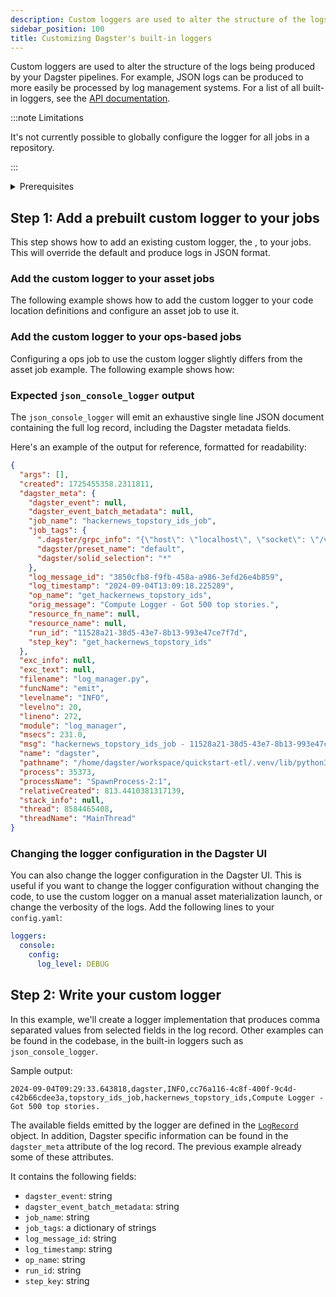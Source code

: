 ```yaml
---
description: Custom loggers are used to alter the structure of the logs being produced by your Dagster pipelines.
sidebar_position: 100
title: Customizing Dagster's built-in loggers
---
```


Custom loggers are used to alter the structure of the logs being produced by your Dagster pipelines. For example, JSON logs can be produced to more easily be processed by log management systems. For a list of all built-in loggers, see the [API documentation](/api/dagster/loggers#built-in-loggers).

:::note Limitations

It's not currently possible to globally configure the logger for all jobs in a repository.

:::

<details>
  <summary>Prerequisites</summary>

To follow the steps in this guide, you'll need:

- A basic understanding of Dagster concepts such as assets, jobs and definitions
- A working knowledge of the Python logging module

</details>

## Step 1: Add a prebuilt custom logger to your jobs

This step shows how to add an existing custom logger, the <PyObject section="loggers" module="dagster" object="_loggers.json_console_logger" />, to your jobs. This will override the default <PyObject section="loggers" module="dagster" object="_loggers.colored_console_logger" /> and produce logs in JSON format.

### Add the custom logger to your asset jobs

The following example shows how to add the custom logger to your code location definitions and configure an asset job to use it.

<CodeExample
  path="docs_snippets/docs_snippets/guides/monitor-alert/custom-logging/asset-job-example.py"
  language="python"
  title="Add custom logger to asset job"
/>

### Add the custom logger to your ops-based jobs

Configuring a ops job to use the custom logger slightly differs from the asset job example. The following example shows how:

<CodeExample
  path="docs_snippets/docs_snippets/guides/monitor-alert/custom-logging/ops-job-example.py"
  language="python"
  title="Add custom logger to ops job"
/>

### Expected `json_console_logger` output

The `json_console_logger` will emit an exhaustive single line JSON document containing the full log record, including the Dagster metadata fields.

Here's an example of the output for reference, formatted for readability:

```json
{
  "args": [],
  "created": 1725455358.2311811,
  "dagster_meta": {
    "dagster_event": null,
    "dagster_event_batch_metadata": null,
    "job_name": "hackernews_topstory_ids_job",
    "job_tags": {
      ".dagster/grpc_info": "{\"host\": \"localhost\", \"socket\": \"/var/folders/5b/t062dlpj3j716l4w1d3yq6vm0000gn/T/tmpds_hvzm9\"}",
      "dagster/preset_name": "default",
      "dagster/solid_selection": "*"
    },
    "log_message_id": "3850cfb8-f9fb-458a-a986-3efd26e4b859",
    "log_timestamp": "2024-09-04T13:09:18.225289",
    "op_name": "get_hackernews_topstory_ids",
    "orig_message": "Compute Logger - Got 500 top stories.",
    "resource_fn_name": null,
    "resource_name": null,
    "run_id": "11528a21-38d5-43e7-8b13-993e47ce7f7d",
    "step_key": "get_hackernews_topstory_ids"
  },
  "exc_info": null,
  "exc_text": null,
  "filename": "log_manager.py",
  "funcName": "emit",
  "levelname": "INFO",
  "levelno": 20,
  "lineno": 272,
  "module": "log_manager",
  "msecs": 231.0,
  "msg": "hackernews_topstory_ids_job - 11528a21-38d5-43e7-8b13-993e47ce7f7d - get_hackernews_topstory_ids - Compute Logger - Got 500 top stories.",
  "name": "dagster",
  "pathname": "/home/dagster/workspace/quickstart-etl/.venv/lib/python3.11/site-packages/dagster/_core/log_manager.py",
  "process": 35373,
  "processName": "SpawnProcess-2:1",
  "relativeCreated": 813.4410381317139,
  "stack_info": null,
  "thread": 8584465408,
  "threadName": "MainThread"
}
```

### Changing the logger configuration in the Dagster UI

You can also change the logger configuration in the Dagster UI. This is useful if you want to change the logger configuration without changing the code, to use the custom logger on a manual asset materialization launch, or change the verbosity of the logs. Add the following lines to your `config.yaml`:

```yaml
loggers:
  console:
    config:
      log_level: DEBUG
```

## Step 2: Write your custom logger

In this example, we'll create a logger implementation that produces comma separated values from selected fields in the
log record. Other examples can be found in the codebase, in the built-in loggers such as `json_console_logger`.

<CodeExample
  path="docs_snippets/docs_snippets/guides/monitor-alert/custom-logging/customlogger.py"
  language="python"
  title="Example custom logger"
/>

Sample output:

```csv
2024-09-04T09:29:33.643818,dagster,INFO,cc76a116-4c8f-400f-9c4d-c42b66cdee3a,topstory_ids_job,hackernews_topstory_ids,Compute Logger - Got 500 top stories.
```

The available fields emitted by the logger are defined in the [`LogRecord`](https://docs.python.org/3/library/logging.html#logrecord-objects) object.
In addition, Dagster specific information can be found in the `dagster_meta` attribute of the log record. The previous
example already some of these attributes.

It contains the following fields:

- `dagster_event`: string
- `dagster_event_batch_metadata`: string
- `job_name`: string
- `job_tags`: a dictionary of strings
- `log_message_id`: string
- `log_timestamp`: string
- `op_name`: string
- `run_id`: string
- `step_key`: string
